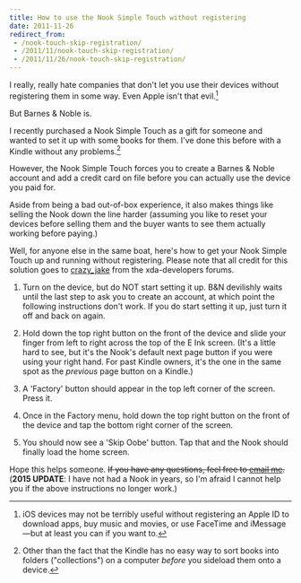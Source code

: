 ```yaml
---
title: How to use the Nook Simple Touch without registering
date: 2011-11-26
redirect_from:
 - /nook-touch-skip-registration/
 - /2011/11/nook-touch-skip-registration/
 - /2011/11/26/nook-touch-skip-registration/
---
```


I really, really hate companies that don't let you use their devices without registering them in some way. Even Apple isn't that evil.[^1]

But Barnes & Noble is.

I recently purchased a Nook Simple Touch as a gift for someone and wanted to set it up with some books for them. I've done this before with a Kindle without any problems.[^2]

However, the Nook Simple Touch forces you to create a Barnes & Noble account and add a credit card on file before you can actually use the device you paid for.

Aside from being a bad out-of-box experience, it also makes things like selling the Nook down the line harder (assuming you like to reset your devices before selling them and the buyer wants to see them actually working before paying.)

Well, for anyone else in the same boat, here's how to get your Nook Simple Touch up and running without registering. Please note that all credit for this solution goes to [crazy_jake](http://forum.xda-developers.com/showthread.php?t=1162693) from the xda-developers forums.

1. Turn on the device, but do NOT start setting it up. B&N devilishly waits until the last step to ask you to create an account, at which point the following instructions don't work. If you do start setting it up, just turn it off and back on again.

2. Hold down the top right button on the front of the device and slide your finger from left to right across the top of the E Ink screen. (It's a little hard to see, but it's the Nook's default next page button if you were using your right hand. For past Kindle owners, it's the one in the same spot as the *previous* page button on a Kindle.)

3. A 'Factory' button should appear in the top left corner of the screen. Press it.

4. Once in the Factory menu, hold down the top right button on the front of the device and tap the bottom right corner of the screen.

5. You should now see a 'Skip Oobe' button. Tap that and the Nook should finally load the home screen.

Hope this helps someone. <del>If you have any questions, feel free to [email me](http://raviudeshi.com/contact).</del> (**2015 UPDATE**: I have not had a Nook in years, so I'm afraid I cannot help you if the above instructions no longer work.)

[^1]: iOS devices may not be terribly useful without registering an Apple ID to download apps, buy music and movies, or use FaceTime and iMessage—but at least you can if you want to.

[^2]: Other than the fact that the Kindle has no easy way to sort books into folders ("collections") on a computer *before* you sideload them onto a device.